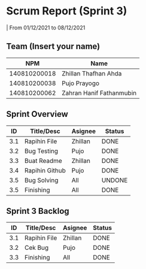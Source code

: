 # Scrum Report (Sprint 3)
| From 01/12/2021 to 08/12/2021

## Team (Insert your name)
| NPM           | Name                     |
| ------------- |-------------             |
| 140810200018  | Zhillan Thafhan Ahda     |
| 140810200038  | Pujo Prayogo             |
| 140810200062  | Zahran Hanif Fathanmubin |

## Sprint Overview
| ID  | Title/Desc       | Asignee | Status  |
| --- | ---------------- | ------- | ------  |
| 3.1 | Rapihin File     | Zhillan | DONE    |
| 3.2 | Bug Testing      | Pujo    | DONE    |
| 3.3 | Buat Readme      | Zhillan | DONE    |
| 3.4 | Rapihin Github   | Pujo    | DONE    |
| 3.5 | Bug Solving      | All     | UNDONE  |
| 3.5 | Finishing        | All     | DONE    |

## Sprint 3 Backlog
| ID  | Title/Desc       | Asignee | Status  |
| --- | ---------------- | ------- | ------  |
| 3.1 | Rapihin File     | Zhillan | DONE    |
| 3.2 | Cek Bug          | Pujo    | DONE    |
| 3.3 | Finishing        | All     | DONE    |
